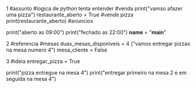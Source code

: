 1 #assunto
#logica de python tenta entender
#venda
print("vamso afazer uma pizza")
restaurante_aberto = True #vende pizza
print(restaurante_aberto)
#anuncios

print("aberto as 09:00")
print("fechado as 22:00")
__name__ = "__main__"


2 #referencia
#mesas
duas_mesas_disponiveis = 4
("vamos entregar pizzas na mesa numero 4")
mesa_cliente = False

3 #ideia
entregar_pizza = True

print("pizza entregue na mesa 4")
print("entregar primeiro na mesa 2 e em seguida na mesa 4")
